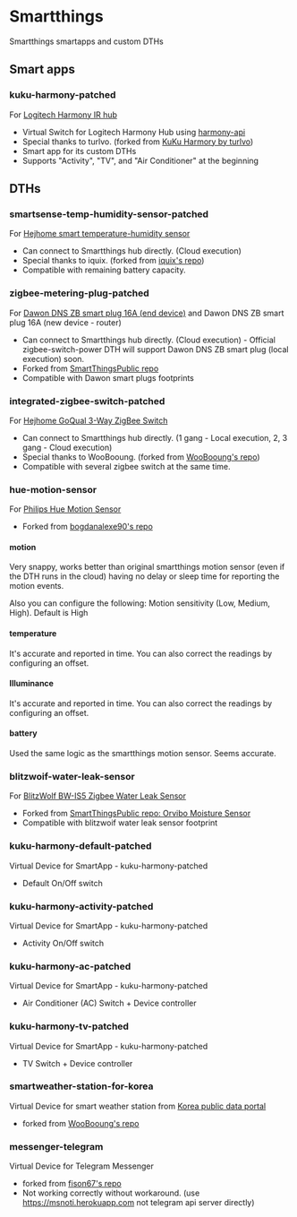 # Smartthings

Smartthings smartapps and custom DTHs

## Smart apps

### kuku-harmony-patched

For [Logitech Harmony IR hub](https://www.logitech.com/en-us/product/harmony-hub?crid=60)
* Virtual Switch for Logitech Harmony Hub using [harmony-api](https://github.com/maddox/harmony-api)
* Special thanks to turlvo. (forked from [KuKu Harmory by turlvo](https://github.com/turlvo/KuKuHarmony))
* Smart app for its custom DTHs
* Supports "Activity", "TV", and "Air Conditioner" at the beginning

## DTHs

### smartsense-temp-humidity-sensor-patched

For [Hejhome smart temperature-humidity sensor](https://www.hej.life/shop/?idx=27)
* Can connect to Smartthings hub directly. (Cloud execution)
* Special thanks to iquix. (forked from [iquix's repo](https://github.com/iquix/Smartthings/blob/master/devicetypes/iquix/smartsense-temp-humidity-sensor-patched.src/smartsense-temp-humidity-sensor-patched.groovy))
* Compatible with remaining battery capacity.

### zigbee-metering-plug-patched

For [Dawon DNS ZB smart plug 16A (end device)](https://pmshop.co.kr/product/detail.html?product_no=111&cate_no=33&display_group=1) and Dawon DNS ZB smart plug 16A (new device - router)
* Can connect to Smartthings hub directly. (Cloud execution) - Official zigbee-switch-power DTH will support Dawon DNS ZB smart plug (local execution) soon.
* Forked from [SmartThingsPublic repo](https://github.com/star114/SmartThingsPublic/blob/master/devicetypes/smartthings/zigbee-metering-plug.src/zigbee-metering-plug.groovy)
* Compatible with Dawon smart plugs footprints

### integrated-zigbee-switch-patched

For [Hejhome GoQual 3-Way ZigBee Switch](https://www.hej.life/shop/?idx=17)
* Can connect to Smartthings hub directly. (1 gang - Local execution, 2, 3 gang - Cloud execution)
* Special thanks to WooBooung. (forked from [WooBooung's repo](https://github.com/WooBooung/BooungThings/blob/master/devicetypes/woobooung/integrated-zigbee-switch.src/integrated-zigbee-switch.groovy))
* Compatible with several zigbee switch at the same time.

### hue-motion-sensor

For [Philips Hue Motion Sensor](https://www.philips-hue.com/en-us/p/hue-motion-sensor/046677473389)
* Forked from [bogdanalexe90's repo](https://github.com/bogdanalexe90/hueMotionSensor)

#### motion

Very snappy, works better than original smartthings motion sensor (even if the DTH runs in the cloud) having no delay or sleep time for reporting the motion events.

Also you can configure the following: Motion sensitivity (Low, Medium, High). Default is High

#### temperature

It's accurate and reported in time. You can also correct the readings by configuring an offset.

#### Illuminance

It's accurate and reported in time. You can also correct the readings by configuring an offset.

#### battery

Used the same logic as the smartthings motion sensor. Seems accurate.

### blitzwoif-water-leak-sensor

For [BlitzWolf BW-IS5 Zigbee Water Leak Sensor](https://ko.aliexpress.com/item/4000648797059.html?spm=a2g0o.productlist.0.0.46161eeeY4ne7r&algo_pvid=3afc4b5b-bf57-40f9-82f4-fbc8b5f23429&algo_expid=3afc4b5b-bf57-40f9-82f4-fbc8b5f23429-0&btsid=0bb0622c16020384037183783eb183&ws_ab_test=searchweb0_0,searchweb201602_,searchweb201603_)
* Forked from [SmartThingsPublic repo: Orvibo Moisture Sensor](https://github.com/SmartThingsCommunity/SmartThingsPublic/blob/5544550ac6ec5e1d6fbedd83ea340ce65262907b/devicetypes/smartthings/orvibo-Moisture-Sensor.src/orvibo-Moisture-Sensor.groovy)
* Compatible with blitzwoif water leak sensor footprint

### kuku-harmony-default-patched

Virtual Device for SmartApp - kuku-harmony-patched
* Default On/Off switch

### kuku-harmony-activity-patched

Virtual Device for SmartApp - kuku-harmony-patched
* Activity On/Off switch

### kuku-harmony-ac-patched

Virtual Device for SmartApp - kuku-harmony-patched
* Air Conditioner (AC) Switch + Device controller

### kuku-harmony-tv-patched

Virtual Device for SmartApp - kuku-harmony-patched
* TV Switch + Device controller

### smartweather-station-for-korea

Virtual Device for smart weather station from [Korea public data portal](https://data.go.kr)
* forked from [WooBooung's repo](https://github.com/WooBooung/BooungThings/blob/master/devicetypes/woobooung/smartweather-station-for-korea.src/smartweather-station-for-korea.groovy)

### messenger-telegram

Virtual Device for Telegram Messenger
* forked from [fison67's repo](https://github.com/fison67/Smartthings-DTH/blob/master/devicetypes/fison67/messenger-telegram.src/messenger-telegram.groovy)
* Not working correctly without workaround. (use https://msnoti.herokuapp.com not telegram api server directly)
